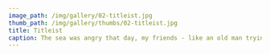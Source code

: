 ```yaml
---
image_path: /img/gallery/02-titleist.jpg
thumb_path: /img/gallery/thumbs/02-titleist.jpg
title: Titleist
caption: The sea was angry that day, my friends - like an old man trying to send back soup in a deli.
---
```

